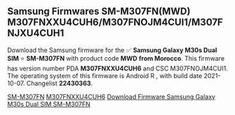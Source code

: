 <h2>Samsung Firmwares SM-M307FN(MWD) M307FNXXU4CUH6/M307FNOJM4CUI1/M307FNJXU4CUH1</h2>
Download the Samsung firmware for the ✅ <strong>Samsung Galaxy M30s Dual SIM </strong> ⭐ <strong>SM-M307FN</strong> with product code <strong>MWD</strong> <strong> from Morocco</strong>. This firmware has version number PDA <strong>M307FNXXU4CUH6</strong> and CSC M307FNOJM4CUI1. The operating system of this firmware is Android R , with build date 2021-10-07. Changelist <strong>22430363</strong>.


[SM-M307FN](https://samfirm.shop/samsung/model/SM-M307FN)
[M307FNXXU4CUH6](https://samfirm.shop/samsung/pda/M307FNXXU4CUH6)
[Download Firmware Samsung Galaxy M30s Dual SIM SM-M307FN](https://samfirm.shop/samsung/firmware/463682)
